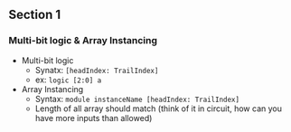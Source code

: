 ## Section 1

### Multi-bit logic & Array Instancing

- Multi-bit logic
  - Synatx: `[headIndex: TrailIndex]`
  - ex: `logic [2:0] a`
- Array Instancing
  - Syntax: `module instanceName [headIndex: TrailIndex]`
  - Length of all array should match (think of it in circuit, how can you have more inputs than allowed)